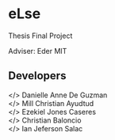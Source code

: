 # eLse

Thesis Final Project

Adviser: Eder MIT

## Developers

</> Danielle Anne De Guzman <br>
</> Mill Christian Ayudtud <br>
</> Ezekiel Jones Caseres <br>
</> Christian Baloncio <br>
</> Ian Jeferson Salac<br>
